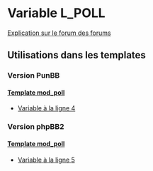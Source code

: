 # Variable L_POLL
[Explication sur le forum des forums](http://forum.forumactif.com/t294113-listing-des-variables#L_POLL)
## Utilisations dans les templates
### Version PunBB
#### [Template mod_poll](punbb/mod_poll.md)
* [Variable à la ligne 4](../punbb/mod_poll.tpl#L4)
### Version phpBB2
#### [Template mod_poll](subsilver/mod_poll.md)
* [Variable à la ligne 5](../subsilver/mod_poll.tpl#L5)